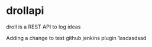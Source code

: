drollapi
========

droll is a REST API to log ideas

Adding a change to test github jenkins plugin 1asdasdsad

